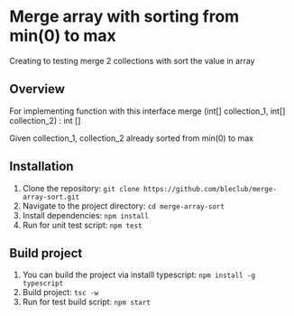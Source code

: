 # Merge array with sorting from min(0) to max

Creating to testing merge 2 collections with sort the value in array

## Overview

For implementing function with this interface
merge (int[] collection_1, int[] collection_2) : int []

Given
collection_1, collection_2 already sorted from min(0) to max

## Installation

1. Clone the repository: `git clone https://github.com/bleclub/merge-array-sort.git`
2. Navigate to the project directory: `cd merge-array-sort`
3. Install dependencies: `npm install`
4. Run for unit test script: `npm test`

## Build project

1. You can build the project via installl typescript: `npm install -g typescript`
2. Build project: `tsc -w`
3. Run for test build script: `npm start`
